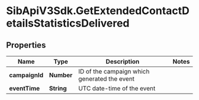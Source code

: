 # SibApiV3Sdk.GetExtendedContactDetailsStatisticsDelivered

## Properties
Name | Type | Description | Notes
------------ | ------------- | ------------- | -------------
**campaignId** | **Number** | ID of the campaign which generated the event | 
**eventTime** | **String** | UTC date-time of the event | 


